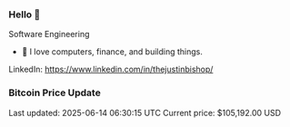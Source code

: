 ### Hello 🤙  

Software Engineering

- 🔭 I love computers, finance, and building things.
  
LinkedIn: https://www.linkedin.com/in/thejustinbishop/  





















































































































































































































































































































































































































































































































































































































































































































### Bitcoin Price Update
Last updated: 2025-06-14 06:30:15 UTC
Current price: $105,192.00 USD
